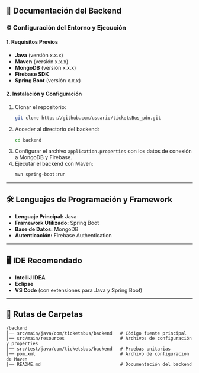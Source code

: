 ## 📌 Documentación del Backend

### ⚙️ Configuración del Entorno y Ejecución

#### 1. Requisitos Previos
- **Java** (versión x.x.x)
- **Maven** (versión x.x.x)
- **MongoDB** (versión x.x.x)
- **Firebase SDK**
- **Spring Boot** (versión x.x.x)

#### 2. Instalación y Configuración
1. Clonar el repositorio:
   ```bash
   git clone https://github.com/usuario/ticketsBus_pdn.git
   ```
2. Acceder al directorio del backend:
   ```bash
   cd backend
   ```
3. Configurar el archivo `application.properties` con los datos de conexión a MongoDB y Firebase.
4. Ejecutar el backend con Maven:
   ```bash
   mvn spring-boot:run
   ```

---

## 🛠️ Lenguajes de Programación y Framework

- **Lenguaje Principal:** Java
- **Framework Utilizado:** Spring Boot
- **Base de Datos:** MongoDB
- **Autenticación:** Firebase Authentication

---

## 🖥️ IDE Recomendado

- **IntelliJ IDEA**
- **Eclipse**
- **VS Code** (con extensiones para Java y Spring Boot)

---

## 📁 Rutas de Carpetas

```
/backend
│── src/main/java/com/ticketsbus/backend   # Código fuente principal
│── src/main/resources                     # Archivos de configuración y properties
│── src/test/java/com/ticketsbus/backend   # Pruebas unitarias
│── pom.xml                                # Archivo de configuración de Maven
│── README.md                              # Documentación del backend
```
